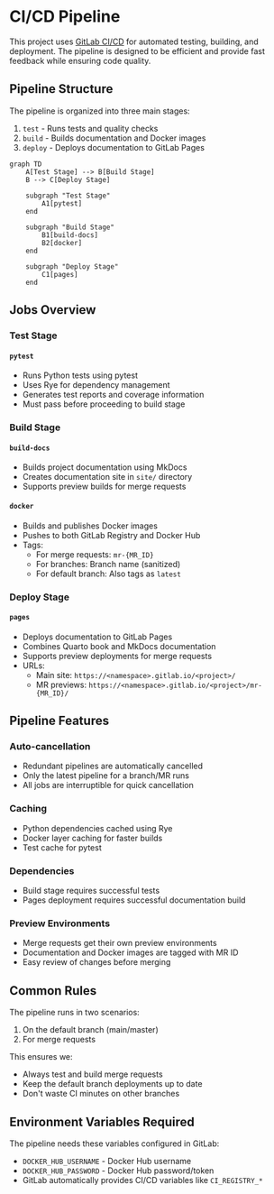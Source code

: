 # CI/CD Pipeline

This project uses [GitLab CI/CD](https://docs.gitlab.com/ci/) for automated testing, building, and deployment. The pipeline is designed to be efficient and provide fast feedback while ensuring code quality.

## Pipeline Structure

The pipeline is organized into three main stages:

1. `test` - Runs tests and quality checks
2. `build` - Builds documentation and Docker images
3. `deploy` - Deploys documentation to GitLab Pages

```mermaid
graph TD
    A[Test Stage] --> B[Build Stage]
    B --> C[Deploy Stage]
    
    subgraph "Test Stage"
        A1[pytest]
    end
    
    subgraph "Build Stage"
        B1[build-docs]
        B2[docker]
    end
    
    subgraph "Deploy Stage"
        C1[pages]
    end
```

## Jobs Overview

### Test Stage

#### `pytest`
- Runs Python tests using pytest
- Uses Rye for dependency management
- Generates test reports and coverage information
- Must pass before proceeding to build stage

### Build Stage

#### `build-docs`
- Builds project documentation using MkDocs
- Creates documentation site in `site/` directory
- Supports preview builds for merge requests

#### `docker`
- Builds and publishes Docker images
- Pushes to both GitLab Registry and Docker Hub
- Tags:
  - For merge requests: `mr-{MR_ID}`
  - For branches: Branch name (sanitized)
  - For default branch: Also tags as `latest`

### Deploy Stage

#### `pages`
- Deploys documentation to GitLab Pages
- Combines Quarto book and MkDocs documentation
- Supports preview deployments for merge requests
- URLs:
  - Main site: `https://<namespace>.gitlab.io/<project>/`
  - MR previews: `https://<namespace>.gitlab.io/<project>/mr-{MR_ID}/`

## Pipeline Features

### Auto-cancellation
- Redundant pipelines are automatically cancelled
- Only the latest pipeline for a branch/MR runs
- All jobs are interruptible for quick cancellation

### Caching
- Python dependencies cached using Rye
- Docker layer caching for faster builds
- Test cache for pytest

### Dependencies
- Build stage requires successful tests
- Pages deployment requires successful documentation build

### Preview Environments
- Merge requests get their own preview environments
- Documentation and Docker images are tagged with MR ID
- Easy review of changes before merging

## Common Rules

The pipeline runs in two scenarios:

1. On the default branch (main/master)
2. For merge requests

This ensures we:

- Always test and build merge requests
- Keep the default branch deployments up to date
- Don't waste CI minutes on other branches

## Environment Variables Required

The pipeline needs these variables configured in GitLab:

- `DOCKER_HUB_USERNAME` - Docker Hub username
- `DOCKER_HUB_PASSWORD` - Docker Hub password/token
- GitLab automatically provides CI/CD variables like `CI_REGISTRY_*` 